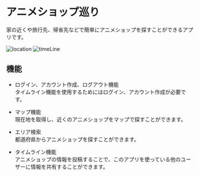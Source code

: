 # アニメショップ巡り
家の近くや旅行先、帰省先などで簡単にアニメショップを探すことができるアプリです。

![location](https://user-images.githubusercontent.com/67212981/90326417-114b8480-dfc3-11ea-8fd6-c3298305d18f.gif)
![timeLine](https://user-images.githubusercontent.com/67212981/90326384-c7fb3500-dfc2-11ea-96df-d04d5465b21b.gif)



## 機能

* ログイン、アカウント作成、ログアウト機能  
タイムライン機能を使用するためにはログイン、アカウント作成が必要です。

* マップ機能  
現在地を取得し、近くのアニメショップをマップで探すことができます。

* エリア検索  
都道府県からアニメショップを探すことができます。

* タイムライン機能  
アニメショップの情報を投稿することで、このアプリを使っている他のユーザーに情報を共有することができます。
